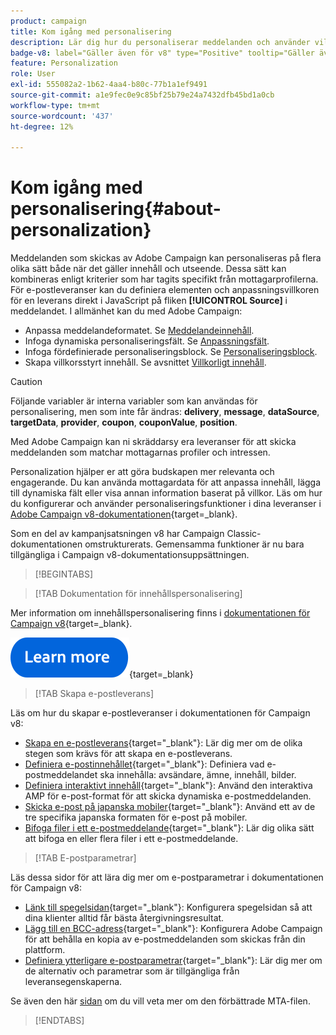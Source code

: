 ```yaml
---
product: campaign
title: Kom igång med personalisering
description: Lär dig hur du personaliserar meddelanden och använder villkorat innehåll i Campaign
badge-v8: label="Gäller även för v8" type="Positive" tooltip="Gäller även Campaign v8"
feature: Personalization
role: User
exl-id: 555082a2-1b62-4aa4-b80c-77b1a1ef9491
source-git-commit: a1e9fec0e9c85bf25b79e24a7432dfb45bd1a0cb
workflow-type: tm+mt
source-wordcount: '437'
ht-degree: 12%

---
```


# Kom igång med personalisering{#about-personalization}

Meddelanden som skickas av Adobe Campaign kan personaliseras på flera olika sätt både när det gäller innehåll och utseende. Dessa sätt kan kombineras enligt kriterier som har tagits specifikt från mottagarprofilerna. För e-postleveranser kan du definiera elementen och anpassningsvillkoren för en leverans direkt i JavaScript på fliken **[!UICONTROL Source]** i meddelandet. I allmänhet kan du med Adobe Campaign:

* Anpassa meddelandeformatet. Se [Meddelandeinnehåll](defining-the-email-content.md#message-content).
* Infoga dynamiska personaliseringsfält. Se [Anpassningsfält](personalization-fields.md).
* Infoga fördefinierade personaliseringsblock. Se [Personaliseringsblock](personalization-blocks.md).
* Skapa villkorsstyrt innehåll. Se avsnittet [Villkorligt innehåll](conditional-content.md).

>[!CAUTION]
>
>Följande variabler är interna variabler som kan användas för personalisering, men som inte får ändras: **delivery**, **message**, **dataSource**, **targetData**, **provider**, **coupon**, **couponValue**, **position**.


Med Adobe Campaign kan ni skräddarsy era leveranser för att skicka meddelanden som matchar mottagarnas profiler och intressen.

Personalization hjälper er att göra budskapen mer relevanta och engagerande. Du kan använda mottagardata för att anpassa innehåll, lägga till dynamiska fält eller visa annan information baserat på villkor. Läs om hur du konfigurerar och använder personaliseringsfunktioner i dina leveranser i [Adobe Campaign v8-dokumentationen](https://experienceleague.adobe.com/docs/campaign/campaign-v8/send/personalize/personalize.html?lang=sv-SE){target=_blank}.

Som en del av kampanjsatsningen v8 har Campaign Classic-dokumentationen omstrukturerats. Gemensamma funktioner är nu bara tillgängliga i Campaign v8-dokumentationsuppsättningen.

>[!BEGINTABS]

>[!TAB Dokumentation för innehållspersonalisering]

Mer information om innehållspersonalisering finns i [dokumentationen för Campaign v8](https://experienceleague.adobe.com/docs/campaign/campaign-v8/send/personalize/personalize.html?lang=sv-SE){target=_blank}.


[![bild](../../assets/do-not-localize/learn-more-button.svg)](https://experienceleague.adobe.com/docs/campaign/campaign-v8/send/personalize/personalize.html?lang=sv-SE){target=_blank}


>[!TAB Skapa e-postleverans]

Läs om hur du skapar e-postleveranser i dokumentationen för Campaign v8:

* [Skapa en e-postleverans](https://experienceleague.adobe.com/docs/campaign/campaign-v8/send/emails/email.html?lang=sv-SE){target="_blank"}: Lär dig mer om de olika stegen som krävs för att skapa en e-postleverans.
* [Definiera e-postinnehållet](https://experienceleague.adobe.com/docs/campaign/campaign-v8/send/emails/defining-the-email-content.html?lang=sv-SE){target="_blank"}: Definiera vad e-postmeddelandet ska innehålla: avsändare, ämne, innehåll, bilder.
* [Definiera interaktivt innehåll](https://experienceleague.adobe.com/docs/campaign/campaign-v8/send/emails/defining-interactive-content.html?lang=sv-SE){target="_blank"}: Använd den interaktiva AMP för e-post-format för att skicka dynamiska e-postmeddelanden.
* [Skicka e-post på japanska mobiler](https://experienceleague.adobe.com/docs/campaign/campaign-v8/send/emails/sending-emails-on-japanese-mobiles.html?lang=sv-SE){target="_blank"}: Använd ett av de tre specifika japanska formaten för e-post på mobiler.
* [Bifoga filer i ett e-postmeddelande](https://experienceleague.adobe.com/docs/campaign/campaign-v8/send/emails/attaching-files.html?lang=sv-SE){target="_blank"}: Lär dig olika sätt att bifoga en eller flera filer i ett e-postmeddelande.


>[!TAB E-postparametrar]

Läs dessa sidor för att lära dig mer om e-postparametrar i dokumentationen för Campaign v8:

* [Länk till spegelsidan](https://experienceleague.adobe.com/docs/campaign/campaign-v8/send/emails/mirror-page.html?lang=sv-SE){target="_blank"}: Konfigurera spegelsidan så att dina klienter alltid får bästa återgivningsresultat.
* [Lägg till en BCC-adress](https://experienceleague.adobe.com/docs/campaign/campaign-v8/send/emails/email-bcc.html?lang=sv-SE){target="_blank"}: Konfigurera Adobe Campaign för att behålla en kopia av e-postmeddelanden som skickas från din plattform.
* [Definiera ytterligare e-postparametrar](https://experienceleague.adobe.com/docs/campaign/campaign-v8/send/emails/email-parameters.html?lang=sv-SE){target="_blank"}: Lär dig mer om de alternativ och parametrar som är tillgängliga från leveransegenskaperna.

Se även den här [sidan](sending-with-enhanced-mta.md) om du vill veta mer om den förbättrade MTA-filen.

>[!ENDTABS]





<!--
Adobe Campaign lets you mass deliver personalized electronic messages to a target population.

Before starting sending emails:

* Make sure recipient profiles contain at least an email address.
* Learn more about the Adobe Campaign [Delivery best practices](delivery-best-practices.md).
* Read out these sections to learn more about Deliverability: [Deliverability management in Campaign](about-deliverability.md) and [Deliverability best practices guide](https://experienceleague.adobe.com/docs/deliverability-learn/deliverability-best-practice-guide/introduction.html?lang=sv-SE).

The key steps to send an email are as follows:

* [Create an email delivery](creating-an-email-delivery.md)
* [Define the target population](steps-defining-the-target-population.md)
* [Define the email content](defining-the-email-content.md)
* [Send the email](sending-messages.md)
* [Monitor the delivery](about-delivery-monitoring.md)

The sections below provide information that is specific to the email channel. For global information on how to create a delivery, refer to [this section](steps-about-delivery-creation-steps.md).
-->